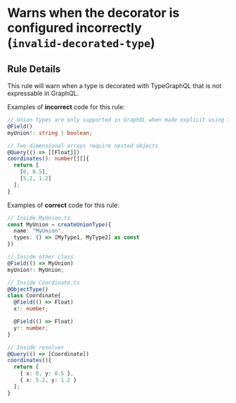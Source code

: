 # Warns when the decorator is configured incorrectly<br/>(`invalid-decorated-type`)

## Rule Details

This rule will warn when a type is decorated with TypeGraphQL that is not expressable in GraphQL.

Examples of **incorrect** code for this rule:

```ts
// Union types are only supported in GraphQL when made explicit using TypeGraphQL unions
@Field()
myUnion!: string | boolean;
```

```ts
// Two dimensional arrays require nested objects
@Query(() => [[Float]])
coordinates(): number[][]{
  return [
    [0, 0.5],
    [5.2, 1.2]
  ];
}
```

Examples of **correct** code for this rule:

```ts
// Inside MyUnion.ts
const MyUnion = createUnionType({
  name: "MyUnion",
  types: () => [MyType1, MyType2] as const
})

// Inside other class
@Field(() => MyUnion)
myUnion!: MyUnion;
```

```ts
// Inside Coordinate.ts
@ObjectType()
class Coordinate{
  @Field(() => Float)
  x!: number;

  @Field(() => Float)
  y!: number;
}

// Inside resolver
@Query(() => [Coordinate])
coordinates(){
  return [
    { x: 0, y: 0.5 },
    { x: 5.2, y: 1.2 }
  ];
}
```
